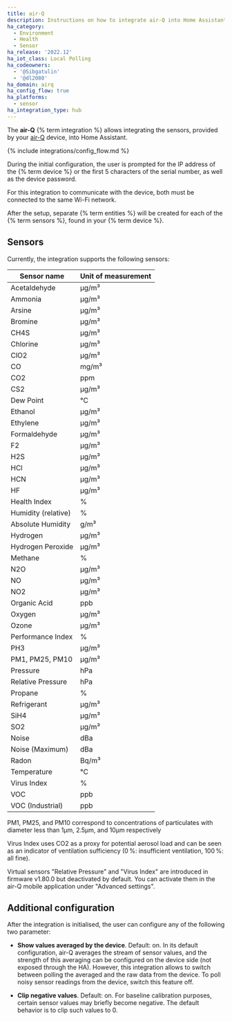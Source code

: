 ```yaml
---
title: air-Q
description: Instructions on how to integrate air-Q into Home Assistant
ha_category:
  - Environment
  - Health
  - Sensor
ha_release: '2022.12'
ha_iot_class: Local Polling
ha_codeowners:
  - '@Sibgatulin'
  - '@dl2080'
ha_domain: airq
ha_config_flow: true
ha_platforms:
  - sensor
ha_integration_type: hub
---
```


The **air-Q** {% term integration %} allows integrating the sensors, provided by your [air-Q](https://www.air-q.com/) device, into Home Assistant.

{% include integrations/config_flow.md %}

During the initial configuration, the user is prompted for the IP address of the {% term device %} or the first 5 characters of the serial number, as well as the device password.

For this integration to communicate with the device, both must be connected to the same Wi-Fi network.

After the setup, separate {% term entities %} will be created for each of the {% term sensors %}, found in your {% term device %}.

## Sensors

Currently, the integration supports the following sensors:

| Sensor name          | Unit of measurement |
|----------------------|---------------------|
| Acetaldehyde         | µg/m³               |
| Ammonia              | µg/m³               |
| Arsine               | µg/m³               |
| Bromine              | µg/m³               |
| CH4S                 | µg/m³               |
| Chlorine             | µg/m³               |
| ClO2                 | µg/m³               |
| CO                   | mg/m³               |
| CO2                  | ppm                 |
| CS2                  | µg/m³               |
| Dew Point            | °C                  |
| Ethanol              | µg/m³               |
| Ethylene             | µg/m³               |
| Formaldehyde         | µg/m³               |
| F2                   | µg/m³               |
| H2S                  | µg/m³               |
| HCl                  | µg/m³               |
| HCN                  | µg/m³               |
| HF                   | µg/m³               |
| Health Index         | %                   |
| Humidity (relative)  | %                   |
| Absolute Humidity    | g/m³                |
| Hydrogen             | µg/m³               |
| Hydrogen Peroxide    | µg/m³               |
| Methane              | %                   |
| N2O                  | µg/m³               |
| NO                   | µg/m³               |
| NO2                  | µg/m³               |
| Organic Acid         | ppb                 |
| Oxygen               | µg/m³               |
| Ozone                | µg/m³               |
| Performance Index    | %                   |
| PH3                  | µg/m³               |
| PM1, PM25, PM10      | µg/m³               |
| Pressure             | hPa                 |
| Relative Pressure    | hPa                 |
| Propane              | %                   |
| Refrigerant          | µg/m³               |
| SiH4                 | µg/m³               |
| SO2                  | µg/m³               |
| Noise                | dBa                 |
| Noise (Maximum)      | dBa                 |
| Radon                | Bq/m³               |
| Temperature          | °C                  |
| Virus Index          | %                   |
| VOC                  | ppb                 |
| VOC (Industrial)     | ppb                 |

PM1, PM25, and PM10 correspond to concentrations of particulates with diameter less than 1µm, 2.5µm, and 10µm respectively

Virus Index uses CO2 as a proxy for potential aerosol load and can be seen as an indicator of ventilation sufficiency (0 %: insufficient ventilation, 100 %: all fine).

Virtual sensors "Relative Pressure" and "Virus Index" are introduced in firmware v1.80.0 but deactivated by default. You can activate them in the air-Q mobile application under "Advanced settings".

## Additional configuration

After the integration is initialised, the user can configure any of the following two parameter:

- **Show values averaged by the device**. Default: on. In its default configuration, air-Q averages the stream of sensor values, and the strength of this averaging can be configured on the device side (not exposed through the HA). However, this integration allows to switch between polling the averaged and the raw data from the device. To poll noisy sensor readings from the device, switch this feature off.

- **Clip negative values**. Default: on. For baseline calibration purposes, certain sensor values may briefly become negative. The default behavior is to clip such values to 0.
